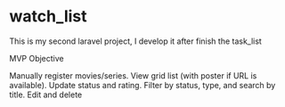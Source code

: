 # watch_list
This is my second laravel project, I develop it after finish the task_list

MVP Objective

Manually register movies/series.
View grid list (with poster if URL is available).
Update status and rating.
Filter by status, type, and search by title.
Edit and delete
